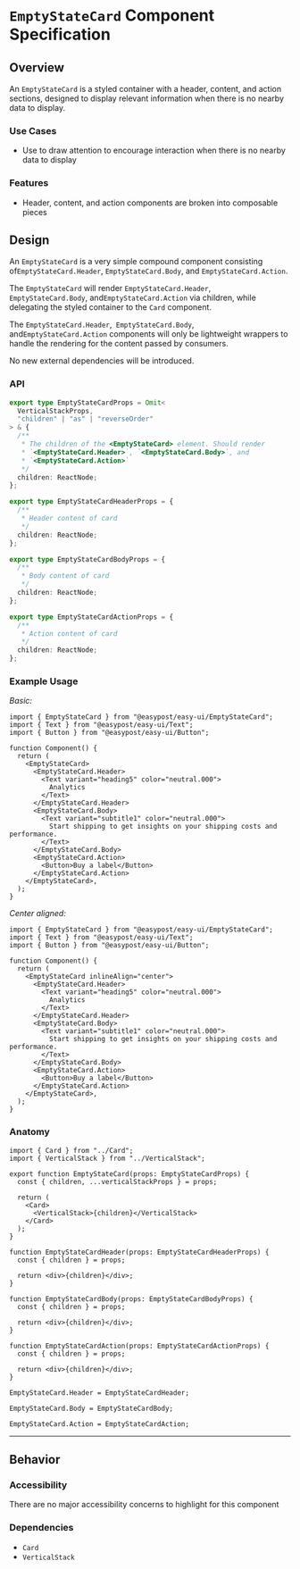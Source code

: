 # `EmptyStateCard` Component Specification

## Overview

An `EmptyStateCard` is a styled container with a header, content, and action sections, designed to display relevant information when there is no nearby data to display.

### Use Cases

- Use to draw attention to encourage interaction when there is no nearby data to display

### Features

- Header, content, and action components are broken into composable pieces

## Design

An `EmptyStateCard` is a very simple compound component consisting of`EmptyStateCard.Header`, `EmptyStateCard.Body`, and `EmptyStateCard.Action`.

The `EmptyStateCard` will render `EmptyStateCard.Header`,` EmptyStateCard.Body`, and`EmptyStateCard.Action` via children, while delegating the styled container to the `Card` component.

The `EmptyStateCard.Header`,` EmptyStateCard.Body`, and`EmptyStateCard.Action` components will only be lightweight wrappers to handle the rendering for the content passed by consumers.

No new external dependencies will be introduced.

### API

```ts
export type EmptyStateCardProps = Omit<
  VerticalStackProps,
  "children" | "as" | "reverseOrder"
> & {
  /**
   * The children of the <EmptyStateCard> element. Should render
   * `<EmptyStateCard.Header>`, `<EmptyStateCard.Body>`, and
   * `<EmptyStateCard.Action>`
   */
  children: ReactNode;
};

export type EmptyStateCardHeaderProps = {
  /**
   * Header content of card
   */
  children: ReactNode;
};

export type EmptyStateCardBodyProps = {
  /**
   * Body content of card
   */
  children: ReactNode;
};

export type EmptyStateCardActionProps = {
  /**
   * Action content of card
   */
  children: ReactNode;
};
```

### Example Usage

_Basic:_

```tsx
import { EmptyStateCard } from "@easypost/easy-ui/EmptyStateCard";
import { Text } from "@easypost/easy-ui/Text";
import { Button } from "@easypost/easy-ui/Button";

function Component() {
  return (
    <EmptyStateCard>
      <EmptyStateCard.Header>
        <Text variant="heading5" color="neutral.000">
          Analytics
        </Text>
      </EmptyStateCard.Header>
      <EmptyStateCard.Body>
        <Text variant="subtitle1" color="neutral.000">
          Start shipping to get insights on your shipping costs and performance.
        </Text>
      </EmptyStateCard.Body>
      <EmptyStateCard.Action>
        <Button>Buy a label</Button>
      </EmptyStateCard.Action>
    </EmptyStateCard>,
  );
}
```

_Center aligned:_

```tsx
import { EmptyStateCard } from "@easypost/easy-ui/EmptyStateCard";
import { Text } from "@easypost/easy-ui/Text";
import { Button } from "@easypost/easy-ui/Button";

function Component() {
  return (
    <EmptyStateCard inlineAlign="center">
      <EmptyStateCard.Header>
        <Text variant="heading5" color="neutral.000">
          Analytics
        </Text>
      </EmptyStateCard.Header>
      <EmptyStateCard.Body>
        <Text variant="subtitle1" color="neutral.000">
          Start shipping to get insights on your shipping costs and performance.
        </Text>
      </EmptyStateCard.Body>
      <EmptyStateCard.Action>
        <Button>Buy a label</Button>
      </EmptyStateCard.Action>
    </EmptyStateCard>,
  );
}
```

### Anatomy

```tsx
import { Card } from "../Card";
import { VerticalStack } from "../VerticalStack";

export function EmptyStateCard(props: EmptyStateCardProps) {
  const { children, ...verticalStackProps } = props;

  return (
    <Card>
      <VerticalStack>{children}</VerticalStack>
    </Card>
  );
}

function EmptyStateCardHeader(props: EmptyStateCardHeaderProps) {
  const { children } = props;

  return <div>{children}</div>;
}

function EmptyStateCardBody(props: EmptyStateCardBodyProps) {
  const { children } = props;

  return <div>{children}</div>;
}

function EmptyStateCardAction(props: EmptyStateCardActionProps) {
  const { children } = props;

  return <div>{children}</div>;
}

EmptyStateCard.Header = EmptyStateCardHeader;

EmptyStateCard.Body = EmptyStateCardBody;

EmptyStateCard.Action = EmptyStateCardAction;
```

---

## Behavior

### Accessibility

There are no major accessibility concerns to highlight for this component

### Dependencies

- `Card`
- `VerticalStack`
